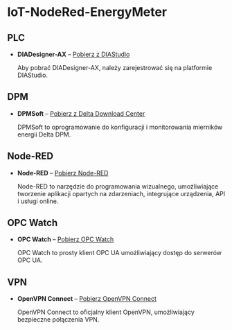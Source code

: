 # IoT-NodeRed-EnergyMeter

## PLC

- **DIADesigner-AX** – [Pobierz z DIAStudio](https://diastudio.deltaww.com/home/downloads?sec=download)

  Aby pobrać DIADesigner-AX, należy zarejestrować się na platformie DIAStudio.

## DPM

- **DPMSoft** – [Pobierz z Delta Download Center](https://downloadcenter.deltaww.com/en-US/DownloadCenter?CID=06&downloadID=DPM-D520I&itemID=060404&sort_dir=DESC&sort_expr=cdate&v=1)

  DPMSoft to oprogramowanie do konfiguracji i monitorowania mierników energii Delta DPM.

## Node-RED

- **Node-RED** – [Pobierz Node-RED](https://nodered.org/docs/getting-started/)

  Node-RED to narzędzie do programowania wizualnego, umożliwiające tworzenie aplikacji opartych na zdarzeniach, integrujące urządzenia, API i usługi online.

## OPC Watch

- **OPC Watch** – [Pobierz OPC Watch](https://docs.traeger.de/en/software/sdk/opc-ua/net#download)

  OPC Watch to prosty klient OPC UA umożliwiający dostęp do serwerów OPC UA.

## VPN

- **OpenVPN Connect** – [Pobierz OpenVPN Connect](https://openvpn.net/client-connect-vpn-for-windows/)

  OpenVPN Connect to oficjalny klient OpenVPN, umożliwiający bezpieczne połączenia VPN.
